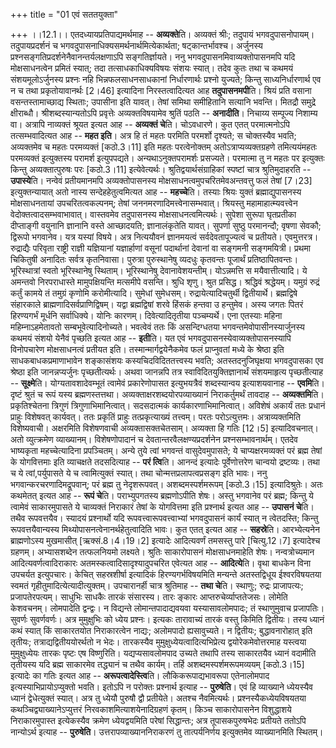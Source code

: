 +++
title = "01 एवं सततयुक्ता"

+++
।।12.1।। एतदध्यायप्रतिपाद्यमर्थमाह -- **अव्यक्ते**ति। अव्यक्तं श्रीः;
तदुपायं भगवदुपासनोपायम्। तदुपायप्रदर्शनं च
भगवदुपासनाधिक्यसमर्थनार्थमित्येकार्थता; षट्कान्तर्भावश्च। अर्जुनस्य
प्रश्नसङ्गतिप्रदर्शनेनैवानन्तर्यलक्षणाऽपि सङ्गतिर्ज्ञायते। ननु
भगवदुपासनमिवाव्यक्तोपासनमपि यदि मोक्षसाधनत्वेन प्रमितं स्यात्; तदा
तत्साधकाधिक्यविषयः संशयः स्यात्। तदेव कुतः तथा च कथमयं संशयमूलोऽर्जुनस्य
प्रश्नः नहि भिन्नफलसाधनसाधकानां निर्धारणार्थः प्रश्नो युज्यते; किन्तु
साध्यनिर्धारणार्थ एव न च तथा प्रकृतोयावानर्थः \[2।46\] इत्यादिना
निरस्तत्वादित्यत आह **तदुपासनमपी**ति। श्रियं प्रति वसाना
वसन्तस्तामाच्छाद्य स्थिताः; उपासीना इति यावत्। तेषां समिथा समीहितानि
सत्यानि भवन्ति। मितद्रौ समुद्रे क्षीराब्धौ। श्रीशब्दस्यान्यतोऽपि
प्रवृत्तेः अव्यक्तविषयामेव श्रुतिं पठति -- **अनादीति**। निचाय्य सम्पूज्य
निशाम्य वा। अत्रापि नाव्यक्तं श्रूयत इत्यत आह -- **अव्यक्तं चे**ति।
चोऽवधारणे। कुत एतत् परमात्मनोऽपि तत्सम्भवादित्यत आह -- **महत इति**। अत्र
हि तं महतः परमिति परमर्शो दृश्यते; स चोक्तस्यैव भवति; अव्यक्तमेव च महतः
परमव्यक्तं \[कठो.3।11\] इति महतः परत्वेनोक्तम् अतोऽत्राप्यव्यक्तग्रहणे
तमित्ययंमहतः परमव्यक्तं इत्युक्तस्य परामर्श इत्युपपद्यते।
अन्यथाऽनुक्तपरामर्शः प्रसज्यते। परमात्मा तु न महतः पर इत्युक्तः किन्तु
अव्यक्तात्पुरुषः परः \[कठो.3।11\]
इत्येवेत्यर्थः। श्रुतिद्वयार्थसंग्राहिकां स्पष्टां चात्र श्रुतिमुदाहरति
-- **उपास्ये**ति। नन्वेवं प्रतीयमानमपि अव्यक्तोपासनस्य
मोक्षसाधनत्वमुपचरितमेवअन्तवत्तु फलं तेषां \[7।23\] इत्युक्तन्यायात् अतो
नास्य सन्देहहेतुत्वमित्यत आह -- **महच्चे**ति। तस्याः श्रियः युक्तं
ब्रह्माद्युपासनस्य मोक्षसाधनतायां उपचरितत्वकल्पनम्; तेषां
जननमरणादिमत्त्वेनासम्भवात्। श्रियस्तु महामाहात्म्यवत्त्वेन
वेदोक्तत्वादसम्भवाभावात्। वास्तवमेव तदुपासनस्य मोक्षसाधनत्वमित्यर्थः।
सुपेशा सुरूपा घृतप्रतीका दीप्ताङ्गी वयुनानि ज्ञानानि वस्ते आच्छादयति;
ज्ञानालंकृतेति यावत्। सुपर्णा सुष्ठु परमानन्दौ; वृषणा सेवकौ; द्विरूपो
भगवानेव। यत्र यस्यां विषये। अत्र नित्ययौवनं ज्ञानमयत्वं
सर्वदेवतापूज्यत्वं च प्रतीयते। एवमुत्तरत्र। रुद्राद्यैः परिवृता राष्ट्री
राज्ञी यज्ञियानां यज्ञार्हाणां वसूनां पदार्थानां देवानां वा सङ्गमनी
सङ्गमयित्री। प्रथमा चिकितुषी अनादितः सर्वत्र कृतनिवासा। पुरुत्रा
पुरुस्थानेषु व्यदधुः कृतवन्तः पूजार्थं प्रतिष्ठापितवन्तः। भूरिस्थात्रां
स्वतो भूरिस्थानेषु स्थिताम्। भूरिस्थानेषु देवानावेशयन्तीम्। योऽन्नमत्ति
स मयैवात्तीत्यादि। ये अमन्तवो निरपराधास्ते मामुपक्षियन्ति मत्समीपे
वसन्ति। श्रुधि शृणु। श्रुत प्रसिद्ध। श्रद्धिवं श्रद्धेयम्। यमुग्रं
रुद्रं कर्तुं कामये तं तमुग्रं कृणोमि करोमीत्यादि। सुमेधां सुमेधसम्।
रुद्रायेत्यादिचतुर्थी द्वितीयार्थे। ब्रह्मद्विषे संहारकाले
ब्राह्मणादिसर्वप्राणिद्विषम्। यद्वा ब्रह्मद्विषां शरवे हिंसकं हन्तवा उ
हन्तुमेव। अस्य जगतः पितरं हिरण्यगर्भं मूर्धनि सर्वाधिक्ये। योनिः कारणम्।
दिवेत्यादितृतीया पञ्चम्यर्थे। एना एतस्याः महिना महिम्नाऽहमेतावतो
सम्बभूवेत्यादिनोच्यते। भवत्वेवं ततः किं असन्दिग्धतया
भगवन्तमेवोपासीनस्यार्जुनस्य कथमयं संशयो येनैवं पृच्छति इत्यत आह --
**इती**ति। यत एवं भगवदुपासनस्येवाव्यक्तोपासनस्यापि विनोपचारेण
मोक्षसाधनत्वं प्रतीयत इति। तस्मान्मार्गद्वयेनैकमेव फलं प्राप्नुवतां
मध्ये के श्रेष्ठा इति साधकबाधकप्रमाणाभावेन शङ्कासंशयः
कस्यचिदविदिततत्त्वस्य भवति; अतस्तदनुजिघृक्षया भगवदुपासका एव श्रेष्ठा इति
जानन्नप्यर्जुनः पृच्छतीत्यर्थः। अथवा जानन्नपि तत्र
स्वाविदितयुक्तिज्ञानार्थं संशयमाहृत्य पृच्छतीत्याह -- **सूक्ष्मे**ति।
योग्यतावशादेवम्भूतं त्वामेवं प्रकारेणोपासत इत्युभयत्रैवं शब्दस्यान्वय
इत्याशयवानाह -- **एवमि**ति। दृष्टं श्रुतं च रूपं यस्य
ब्रह्मणस्तत्तथा। अव्यक्ताक्षरशब्दयोरपव्याख्यानं निराकर्तुमर्थं तावदाह --
**अव्यक्तमि**ति। प्रकृतिश्चेतना त्रिगुणं त्रिगुणाभिमानित्वात्।
सदसदात्मकं कार्यकारणाभिमानित्वात्। अविशेषं अकार्यं ततः प्रधानं प्राहुः
विशेषवत् कार्यवत्। ततः प्रकृतिं प्राहुः तत्प्रकृत्याख्यं तत्त्वम्। परतः
परोऽत्युत्तमः। अत्राव्यक्तमिति विशेष्यवाची। अक्षरमिति विशेषणवाची
अव्यक्तासक्तचेतसाम्। अव्यक्ता हि गतिः \[12।5\] इत्यादिवचनात्। अतो
व्युत्क्रमेण व्याख्यानम्। विशेषणोपादानं च देवतान्तरवैलक्षण्यप्रदर्शनेन
प्रश्नसम्भावनार्थम्। एतदेव भाष्यकृता महच्चेत्यादिना प्रपञ्चितम्। अन्ये
तुये त्वां भगवन्तं वासुदेवमुपासते; ये चाप्यक्षरमव्यक्तं परं ब्रह्म तेषां
के योगवित्तमाः इति व्याचक्षते तदसदित्याह -- **परं त्वि**ति। आनन्दं
इत्यादेः पूर्वेणोत्तरेण चान्वयो द्रष्टव्यः। तथा च ये त्वां,पर्युपासते ये
च त्वामित्युक्तं स्यात्। तथा चोन्मत्तप्रलापत्वप्रसङ्ग इति भावः। ननु
भगवान्करचरणादिमद्रूपवान्; परं ब्रह्म तु नेदृशरूपवत्। अशब्दमस्पर्शमरूपम्
\[कठो.3।15\] इत्यादिश्रुतेः। अतः कथमेतत् इत्यत आह -- **रूपं चे**ति।
पराभ्युपगतस्य ब्रह्मणोऽपीति शेषः। अस्तु भगवानेव परं ब्रह्म; किन्तु ये
त्वामेवं साकारमुपासते ये चाव्यक्तं निराकारं तेषां के योगवित्तमा इति
प्रश्नार्थ इत्यत आह -- **उपासनं चे**ति। तथैव रूपवत्तयैव। स्यादयं
प्रश्नार्थो यदि रूपवत्त्वारूपवत्त्वाभ्यां भगवदुपासनं कार्यं स्यात् न
त्वेतदस्ति; किन्तु रूपवत्तयैवान्यस्य मिथ्योपासनत्वेनानर्थहेतुत्वादिति
भावः। कुत एतत् इत्यत आह -- **सहस्रे**ति। आरभ्येत्यनेन ब्राह्मणोऽस्य
मुखमासीत् \[ऋक्सं.8।4।19।2\] इत्यादेः आदित्यवर्णं तमसस्तु पारे
\[चित्यु.12।7\] इत्यादेश्च ग्रहणम्। अभ्यासशब्देन तत्फलनियमो लक्ष्यते।
श्रुतिः साकारोपासनं मोक्षसाधनमाहेति शेषः। नन्वत्रोच्यमान
आदित्यवर्णत्वादिराकारः अतमस्कत्वादिसादृश्यादुपचरित एवेत्यत आह --
**आदित्ये**ति। वृथा बाधकेन विना उपचर्यत इत्युपचारः। केचित् सहस्रशीर्षा
इत्यादिकं हिरण्यगर्भविषयमिति मन्यन्ते अतस्तद्विधूय ईश्वरविषयतया स्वमतं
गृहीतुमादित्येत्यादीत्युक्तम्। उपचारानर्ही चात्र श्रुतिमाह -- **तथा
चे**ति। स्थाणुः; रुद्रः प्राजापत्यः; प्रजापतेरपत्यम्। साधुभिः साधकैः
तारकं संसारस्य। तारः ङ्कारः आप्तरुचेर्व्याप्ततेजसः। लोमेति केशवचनम्।
लोमपादेति द्वन्द्वः। न विद्यन्ते लोमान्तपादाद्यवयवा यस्यासावलोमपादः; तं
स्थाणुमुवाच प्रजापतिः। सुवर्णः सुवर्णवर्णः। अत्र मुमुक्षुभिः को ध्येय
प्रश्नः। इत्यकः तारावाच्यं तारकं वस्तु किमिति द्वितीयः। तस्य ध्यानं कथं
स्यात् किं साकारतयोत निराकारत्वेन नाद्यः; अलोमपादो ह्यसावुच्यते। न
द्वितीयः; बुद्धावनारोहात् इति तृतीयः; तत्राद्यद्वितीययोरर्थतो न भेदः।
तारकस्यैव मुमुक्षुध्येयत्वादित्यभिप्रेत्य द्वयोरेकमेवोत्तरमाह यस्त्वया
मुमुक्षुध्येयः तारकः पृष्टः एष विष्णुरिति। यद्यप्यसावलोमपाद उच्यते तथापि
तस्य साकारतयैव ध्यानं वदामीति तृतीयस्य यदि ब्रह्म साकारमेव तद्ध्यानं च
तथैव कार्यम्। तर्हि अशब्दमस्पर्शमरूपमव्ययम् \[कठो.3।15\] इत्यादेः का
गतिः इत्यत आह -- **अरूपत्वादेस्त्वि**ति। लौकिकरूपाद्यभावरूपा एतेनालोमपाद
इत्यस्याभिप्रायोऽप्युक्तो भवति। इतोऽपि न परोक्तः प्रश्नार्थ इत्याह --
**पुरुषेति**। एवं हि व्याख्याने ध्येयस्यैव ध्यानं द्वेधेत्युक्तं स्यात्।
अत्र तु ध्येयौ पुरुषौ द्वौ प्रतीयेते। अतश्च नैवमित्यर्थः।
प्रश्नस्यैकध्येयविषयतया कथञ्चिद्व्याख्यानेऽप्युत्तरं
निरवकाशमित्याशयेनादिग्रहणं कृतम्। किञ्च साकारोपासनेन विशुद्धाशये
निराकारमुपास्त इत्येकस्यैव क्रमेण ध्येयद्वयमिति परेषां सिद्धान्तः; अत्र
तूपासकपुरुषभेदः प्रतीयते ततोऽपि नान्योऽर्थ इत्याह -- **पुरुषेति**।
उत्तरापव्याख्याननिराकरणं तु तात्पर्यनिर्णय इत्युक्तमेव व्याख्यानमिति
स्थितम्।
